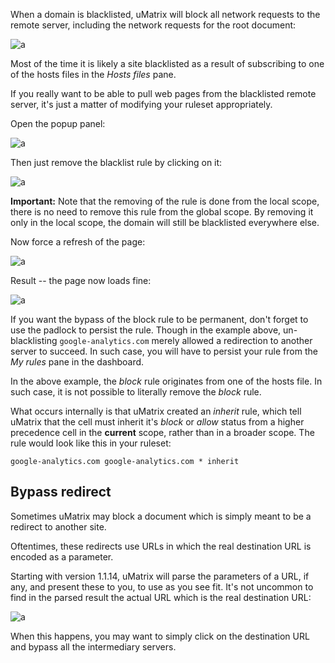 When a domain is blacklisted, uMatrix will block all network requests to the remote server, including the network requests for the root document:

![a](https://user-images.githubusercontent.com/585534/33290912-358e2de2-d392-11e7-8612-0d38631a6fd2.png)

Most of the time it is likely a site blacklisted as a result of subscribing to one of the hosts files in the _Hosts files_ pane.

If you really want to be able to pull web pages from the blacklisted remote server, it's just a matter of modifying your ruleset appropriately.

Open the popup panel:

![a](https://user-images.githubusercontent.com/585534/33290869-103d90f0-d392-11e7-943c-c0666e26a05f.png)

Then just remove the blacklist rule by clicking on it:

![a](https://user-images.githubusercontent.com/585534/33291029-8d830cac-d392-11e7-967d-79f193697531.png)

**Important:** Note that the removing of the rule is done from the local scope, there is no need to remove this rule from the global scope. By removing it only in the local scope, the domain will still be blacklisted everywhere else.

Now force a refresh of the page:

![a](https://user-images.githubusercontent.com/585534/33291196-03b673d2-d393-11e7-9033-e9c48ff3b9d5.png)

Result -- the page now loads fine:

![a](https://user-images.githubusercontent.com/585534/33291269-43523378-d393-11e7-97e7-24c31a596954.png)

If you want the bypass of the block rule to be permanent, don't forget to use the padlock to persist the rule. Though in the example above, un-blacklisting `google-analytics.com` merely allowed a redirection to another server to succeed. In such case, you will have to persist your rule from the _My rules_ pane in the dashboard.

In the above example, the _block_ rule originates from one of the hosts file. In such case, it is not possible to literally remove the _block_ rule.

What occurs internally is that uMatrix created an _inherit_ rule, which tell uMatrix that the cell must inherit it's _block_ or _allow_ status from a higher precedence cell in the **current** scope, rather than in a broader scope. The rule would look like this in your ruleset:

    google-analytics.com google-analytics.com * inherit

## Bypass redirect

Sometimes uMatrix may block a document which is simply meant to be a redirect to another site.

Oftentimes, these redirects use URLs in which the real destination URL is encoded as a parameter.

Starting with version 1.1.14, uMatrix will parse the parameters of a URL, if any, and present these to you, to use as you see fit. It's not uncommon to find in the parsed result the actual URL which is the real destination URL:

![a](https://user-images.githubusercontent.com/585534/33518287-69f606e6-d760-11e7-8db9-68c0ede5602a.png)

When this happens, you may want to simply click on the destination URL and bypass all the intermediary servers.